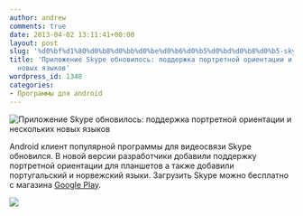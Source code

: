 ```yaml
---
author: andrew
comments: true
date: 2013-04-02 13:11:41+00:00
layout: post
slug: '%d0%bf%d1%80%d0%b8%d0%bb%d0%be%d0%b6%d0%b5%d0%bd%d0%b8%d0%b5-skype-%d0%be%d0%b1%d0%bd%d0%be%d0%b2%d0%b8%d0%bb%d0%be%d1%81%d1%8c-%d0%bf%d0%be%d0%b4%d0%b4%d0%b5%d1%80%d0%b6%d0%ba%d0%b0-%d0%bf%d0%be'
title: 'Приложение Skype обновилось: поддержка портретной ориентации и нескольких
  новых языков'
wordpress_id: 1348
categories:
- Программы для android
---
```






![Приложение Skype обновилось: поддержка портретной ориентации и нескольких новых языков](http://android.com.ua/images/News/skype-tablets-updated.jpg)





Android клиент популярной программы для видеосвязи Skype обновился. В новой версии разработчики добавили поддержку портретной ориентации для планшетов а также добавили португальский и норвежский языки. Загрузить Skype можно бесплатно с магазина [Google Play](https://play.google.com/store/apps/details?id=com.skype.raider).





![](http://chart.apis.google.com/chart?cht=qr&chs=150x150&chl=https://play.google.com/store/apps/details?id=com.skype.raider)








